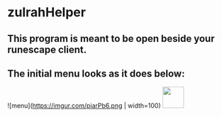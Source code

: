 # zulrahHelper

## This program is meant to be open beside your runescape client. 
## The initial menu looks as it does below:

![menu](https://imgur.com/piarPb6.png | width=100)
<img src="https://imgur.com/piarPb6.png" width="48">
